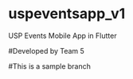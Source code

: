 # uspeventsapp_v1

USP Events Mobile App in Flutter

#Developed by Team 5

#This is a sample branch
